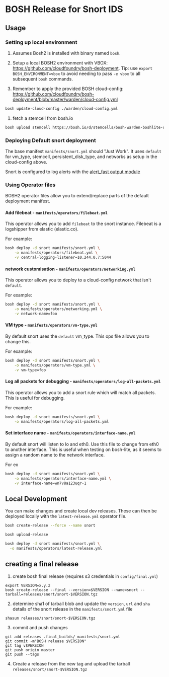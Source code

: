 # BOSH Release for Snort IDS

## Usage

### Setting up local environment

1. Assumes Bosh2 is installed with binary named `bosh`.

1. Setup a local BOSH2 environment with VBOX: <https://github.com/cloudfoundry/bosh-deployment>. Tip: use `export BOSH_ENVIRONMENT=vbox` to avoid needing to pass `-e vbox` to all subsequent `bosh` commands.

1. Remember to apply the provided BOSH cloud-config: <https://github.com/cloudfoundry/bosh-deployment/blob/master/warden/cloud-config.yml>

```bash
bosh update-cloud-config ./warden/cloud-config.yml
```

1. fetch a stemcell from bosh.io

```bash
bosh upload stemcell https://bosh.io/d/stemcells/bosh-warden-boshlite-ubuntu-trusty-go_agent
```

### Deploying Default snort deployment

The base manifest `manifests/snort.yml` should "Just Work".
It uses `default` for vm_type, stemcell, persistent_disk_type, and networks as setup in the cloud-config above.

Snort is configured to log alerts with the [alert_fast output module](http://manual-snort-org.s3-website-us-east-1.amazonaws.com/node21.html#SECTION00362000000000000000)

### Using Operator files

BOSH2 operator files allow you to extend/replace parts of the default deployment manifest.

#### Add filebeat - `manifests/operators/filebeat.yml`

This operator allows you to add `filebeat` to the snort instance. Filebeat is a logshipper from elastic (elastic.co).

For example:

```bash
bosh deploy -d snort manifests/snort.yml \
    -o manifests/operators/filebeat.yml \
    -v central-logging-listener=10.244.0.7:5044
```

#### network customisation - `manifests/operators/networking.yml`

This operator allows you to deploy to a cloud-config network that isn't `default`.

For example:

```bash
bosh deploy -d snort manifests/snort.yml \
    -o manifests/operators/networking.yml \
    -v network-name=foo
```

#### VM type - `manifests/operators/vm-type.yml`

By default snort uses the `default` vm_type.  This ops file allows you to change this.

For example:

```bash
bosh deploy -d snort manifests/snort.yml \
    -o manifests/operators/vm-type.yml \
    -v vm-type=foo
```

#### Log all packets for debugging - `manifests/operators/log-all-packets.yml`

This operator allows you to add a snort rule which will match all packets. This is useful for debugging.

For example:

```bash
bosh deploy -d snort manifests/snort.yml \
    -o manifests/operators/log-all-packets.yml
```

#### Set interface name - `manifests/operators/interface-name.yml`

By default snort will listen to lo and eth0. Use this file to change from eth0 to another interface. This is useful when testing on bosh-lite, as it seems to assign a random name to the network interface.

For ex
```bash
bosh deploy -d snort manifests/snort.yml \
    -o manifests/operators/interface-name.yml \
    -v interface-name=wn7v8a123uqr-1
```

## Local Development

You can make changes and create local dev releases. These can then be deployed locally with the `latest-release.yml` operator file.

```bash
bosh create-release --force --name snort

bosh upload-release

bosh deploy -d snort manifests/snort.yml \
  -o manifests/operators/latest-release.yml
```

## creating a final release

1.  create bosh final release (requires s3 credentials in `config/final.yml`)
```
export VERSION=x.y.z
bosh create-release --final --version=$VERSION --name=snort --tarball=releases/snort/snort-$VERSION.tgz
```
2. determine sha1 of tarball blob and update the `version`, `url` and `sha` details of the snort release in the `manifests/snort.yml` file
```
shasum releases/snort/snort-$VERSION.tgz
```
3. commit and push changes
```
git add releases .final_builds/ manifests/snort.yml
git commit -m"BOSH release $VERSION"
git tag v$VERSION
git push origin master
git push --tags
```
4. Create a release from the new tag and upload the tarball `releases/snort/snort-$VERSION.tgz`
